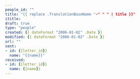 ```yaml
---
people_id: ""
title: "{{ replace .TranslationBaseName "-" " " | title }}"
ititle: 
draft: true
type: "people"
created: {{ dateFormat "2006-01-02" .Date }}
modified: {{ dateFormat "2006-01-02" .Date }}
url: ""
sent:
- id: {{letter_id}}
  name: "{{name}}"
received:
- id: {{letter_id}}
  name: {{name}}
---
```

